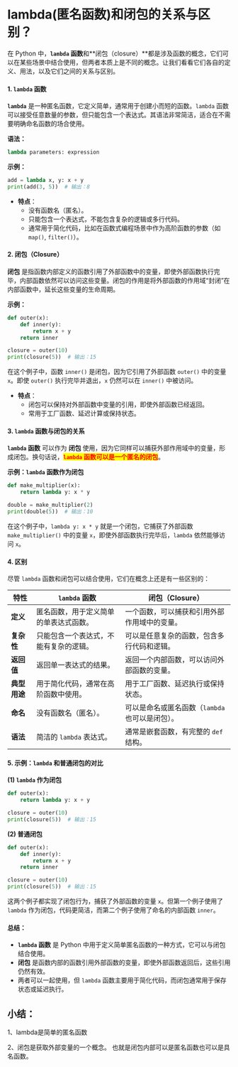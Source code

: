 # lambda(匿名函数)和闭包的关系与区别？

在 Python 中，**`lambda` 函数**和\*\*闭包（closure）\*\*都是涉及函数的概念，它们可以在某些场景中结合使用，但两者本质上是不同的概念。让我们看看它们各自的定义、用法，以及它们之间的关系与区别。

#### 1. **`lambda` 函数**

**`lambda`** 是一种匿名函数，它定义简单，通常用于创建小而短的函数。`lambda` 函数可以接受任意数量的参数，但只能包含一个表达式。其语法非常简洁，适合在不需要明确命名函数的场合使用。

**语法：**

```python
lambda parameters: expression
```

**示例：**

```python
add = lambda x, y: x + y
print(add(3, 5))  # 输出：8
```

* **特点**：
  * 没有函数名（匿名）。
  * 只能包含一个表达式，不能包含复杂的逻辑或多行代码。
  * 通常用于简化代码，比如在函数式编程场景中作为高阶函数的参数（如 `map()`, `filter()`）。

#### 2. **闭包（Closure）**

**闭包** 是指函数内部定义的函数引用了外部函数中的变量，即使外部函数执行完毕，内部函数依然可以访问这些变量。闭包的作用是将外部函数的作用域“封闭”在内部函数中，延长这些变量的生命周期。

**示例：**

```python
def outer(x):
    def inner(y):
        return x + y
    return inner

closure = outer(10)
print(closure(5))  # 输出：15
```

在这个例子中，函数 `inner()` 是闭包，因为它引用了外部函数 `outer()` 中的变量 `x`。即使 `outer()` 执行完毕并退出，`x` 仍然可以在 `inner()` 中被访问。

* **特点**：
  * 闭包可以保持对外部函数中变量的引用，即使外部函数已经返回。
  * 常用于工厂函数、延迟计算或保持状态。

#### 3. **`lambda` 函数与闭包的关系**

**`lambda` 函数** 可以作为 **闭包** 使用，因为它同样可以捕获外部作用域中的变量，形成闭包。换句话说，<mark style="color:red;">**`lambda`**</mark><mark style="color:red;">**&#x20;**</mark><mark style="color:red;">**函数可以是一个匿名的闭包**</mark>。

**示例：`lambda` 函数作为闭包**

```python
def make_multiplier(x):
    return lambda y: x * y

double = make_multiplier(2)
print(double(5))  # 输出：10
```

在这个例子中，`lambda y: x * y` 就是一个闭包，它捕获了外部函数 `make_multiplier()` 中的变量 `x`，即使外部函数执行完毕后，`lambda` 依然能够访问 `x`。

#### 4. **区别**

尽管 `lambda` 函数和闭包可以结合使用，它们在概念上还是有一些区别的：

| **特性**   | **`lambda` 函数**     | **闭包（Closure）**              |
| -------- | ------------------- | ---------------------------- |
| **定义**   | 匿名函数，用于定义简单的单表达式函数。 | 一个函数，可以捕获和引用外部作用域中的变量。       |
| **复杂性**  | 只能包含一个表达式，不能有复杂的逻辑。 | 可以是任意复杂的函数，包含多行代码和逻辑。        |
| **返回值**  | 返回单一表达式的结果。         | 返回一个内部函数，可以访问外部函数的变量。        |
| **典型用途** | 用于简化代码，通常在高阶函数中使用。  | 用于工厂函数、延迟执行或保持状态。            |
| **命名**   | 没有函数名（匿名）。          | 可以是命名或匿名函数（`lambda` 也可以是闭包）。 |
| **语法**   | 简洁的 `lambda` 表达式。   | 通常是嵌套函数，有完整的 `def` 结构。       |

#### 5. **示例：`lambda` 和普通闭包的对比**

**(1) `lambda` 作为闭包**

```python
def outer(x):
    return lambda y: x + y

closure = outer(10)
print(closure(5))  # 输出：15
```

**(2) 普通闭包**

```python
def outer(x):
    def inner(y):
        return x + y
    return inner

closure = outer(10)
print(closure(5))  # 输出：15
```

这两个例子都实现了闭包行为，捕获了外部函数的变量 `x`。但第一个例子使用了 `lambda` 作为闭包，代码更简洁，而第二个例子使用了命名的内部函数 `inner`。

#### 总结：

* **`lambda` 函数** 是 Python 中用于定义简单匿名函数的一种方式，它可以与闭包结合使用。
* **闭包** 是函数内部的函数引用外部函数的变量，即使外部函数返回后，这些引用仍然有效。
* 两者可以一起使用，但 `lambda` 函数主要用于简化代码，而闭包通常用于保存状态或延迟执行。



## 小结：

1、lambda是简单的匿名函数

2、闭包是获取外部变量的一个概念。 也就是闭包内部可以是匿名函数也可以是具名函数。

